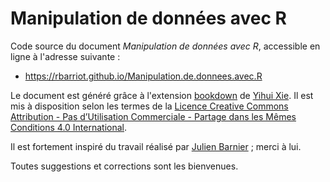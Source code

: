 # Manipulation de données avec R

Code source du document *Manipulation de données avec R*, accessible en ligne à l'adresse suivante :

- https://rbarriot.github.io/Manipulation.de.donnees.avec.R

Le document est généré grâce à l'extension [bookdown](https://bookdown.org/) de [Yihui Xie](https://yihui.name/). Il est mis à disposition selon les termes de la [Licence Creative Commons Attribution - Pas d’Utilisation Commerciale - Partage dans les Mêmes Conditions 4.0 International](http://creativecommons.org/licenses/by-nc-sa/4.0/).

Il est fortement inspiré du travail réalisé par [Julien Barnier](https://github.com/juba) ; merci à lui.

Toutes suggestions et corrections sont les bienvenues.
